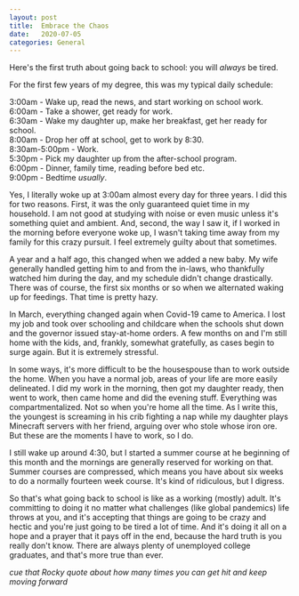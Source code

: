 ```yaml
---
layout: post
title:  Embrace the Chaos
date:   2020-07-05
categories: General
---
```


Here's the first truth about going back to school: you will *always* be tired.  

For the first few years of my degree, this was my typical daily schedule:

3:00am - Wake up, read the news, and start working on school work.   
6:00am - Take a shower, get ready for work.  
6:30am - Wake my daughter up, make her breakfast, get her ready for school.  
8:00am - Drop her off at school, get to work by 8:30.  
8:30am-5:00pm - Work.  
5:30pm - Pick my daughter up from the after-school program.  
6:00pm - Dinner, family time, reading before bed etc.  
9:00pm - Bedtime *usually*.  

Yes, I literally woke up at 3:00am almost every day for three years. I did this for two reasons. First, it was the only guaranteed quiet time in my household. I am not good at studying with noise or even music unless it's something quiet and ambient. And, second, the way I saw it, if I worked in the morning before everyone woke up, I wasn't taking time away from my family for this crazy pursuit. I feel extremely guilty about that sometimes.

A year and a half ago, this changed when we added a new baby. My wife generally handled getting him to and from the in-laws, who thankfully watched him during the day, and my schedule didn't change drastically. There was of course, the first six months or so when we alternated waking up for feedings. That time is pretty hazy.  

In March, everything changed again when Covid-19 came to America. I lost my job and took over schooling and childcare when the schools shut down and the governor issued stay-at-home orders.
A few months on and I'm still home with the kids, and, frankly, somewhat gratefully, as cases begin to surge again. But it is extremely stressful.

In some ways, it's more difficult to be the housespouse than to work outside the home. When you have a normal job, areas of your life are more easily delineated. I did my work in the morning, then got my daughter ready, then went to work, then came home and did the evening stuff.  Everything was compartmentalized. Not so when you're home all the time.  As I write this, the youngest is screaming in his crib fighting a nap while my daughter plays Minecraft servers with her friend, arguing over who stole whose iron ore.  But these are the moments I have to work, so I do.

I still wake up around 4:30, but I started a summer course at he beginning of this month and the mornings are generally reserved for working on that. Summer courses are compressed, which means you have about six weeks to do a normally fourteen week course. It's kind of ridiculous, but I digress.

So that's what going back to school is like as a working (mostly) adult. It's committing to doing it no matter what challenges (like global pandemics) life throws at you, and it's accepting that things are going to be crazy and hectic and you're just going to be tired a lot of time. And it's doing it all on a hope and a prayer that it pays off in the end, because the hard truth is you really don't know. There are always plenty of unemployed college graduates, and that's more true than ever.  

*cue that Rocky quote about how many times you can get hit and keep moving forward*

